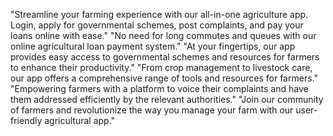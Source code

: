  
"Streamline your farming experience with our all-in-one agriculture app. Login, apply for governmental schemes, post complaints, and pay your loans online with ease."
"No need for long commutes and queues with our online agricultural loan payment system."
"At your fingertips, our app provides easy access to governmental schemes and resources for farmers to enhance their productivity."
"From crop management to livestock care, our app offers a comprehensive range of tools and resources for farmers."
"Empowering farmers with a platform to voice their complaints and have them addressed efficiently by the relevant authorities."
"Join our community of farmers and revolutionize the way you manage your farm with our user-friendly agricultural app."
